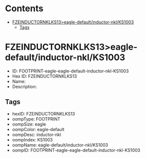 



Contents
========

* [FZEINDUCTORNKLKS13>eagle-default/inductor-nkl/KS1003](#fzeinductornklks13eagle-defaultinductor-nklks1003)
	* [Tags](#tags)

# FZEINDUCTORNKLKS13>eagle-default/inductor-nkl/KS1003

- ID: FOOTPRINT-eagle-eagle-default-inductor-nkl-KS1003
- Hex ID: FZEINDUCTORNKLKS13
- Name: 
- Description: 

## Tags

- hexID: FZEINDUCTORNKLKS13
- oompType: FOOTPRINT
- oompSize: eagle
- oompColor: eagle-default
- oompDesc: inductor-nkl
- oompIndex: KS1003
- oompName: eagle-default/inductor-nkl/KS1003
- oompID: FOOTPRINT-eagle-eagle-default-inductor-nkl-KS1003
